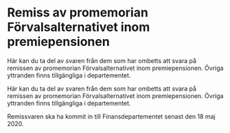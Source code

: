 # Remiss av promemorian Förvalsalternativet inom premiepensionen

Här kan du ta del av svaren från dem som har ombetts att svara på remissen av promemorian Förvalsalternativet inom premiepensionen. Övriga yttranden finns tillgängliga i departementet.

Här kan du ta del av svaren från dem som har ombetts att svara på remissen av promemorian Förvalsalternativet inom premiepensionen. Övriga yttranden finns tillgängliga i departementet.

Remissvaren ska ha kommit in till Finansdepartementet senast den
18 maj 2020.
